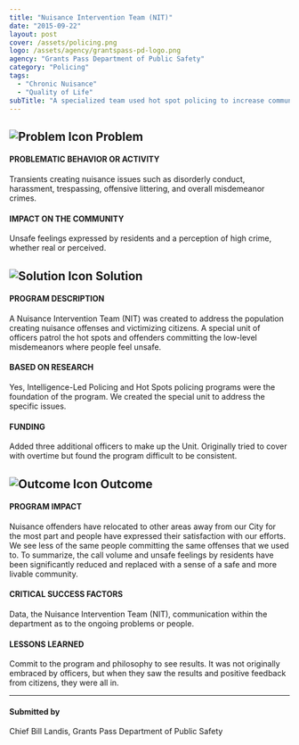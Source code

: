 ```yaml
---
title: "Nuisance Intervention Team (NIT)"
date: "2015-09-22"
layout: post
cover: /assets/policing.png
logo: /assets/agency/grantspass-pd-logo.png
agency: "Grants Pass Department of Public Safety"
category: "Policing"
tags:
  - "Chronic Nuisance"
  - "Quality of Life"
subTitle: "A specialized team used hot spot policing to increase community safety and livability."
---
```


## ![Problem Icon](https://github.com/google/material-design-icons/raw/master/alert/1x_web/ic_error_outline_black_48dp.png "Problem") Problem

#### PROBLEMATIC BEHAVIOR OR ACTIVITY

Transients creating nuisance issues such as disorderly conduct, harassment, trespassing, offensive littering, and overall misdemeanor crimes.

#### IMPACT ON THE COMMUNITY

Unsafe feelings expressed by residents and a perception of high crime, whether real or perceived.

## ![Solution Icon](https://github.com/google/material-design-icons/raw/master/action/1x_web/ic_lightbulb_outline_black_48dp.png "Solution") Solution

#### PROGRAM DESCRIPTION

A Nuisance Intervention Team (NIT) was created to address the population creating nuisance offenses and victimizing citizens. A special unit of officers patrol the hot spots and offenders committing the low-level misdemeanors where people feel unsafe.

#### BASED ON RESEARCH

Yes, Intelligence-Led Policing and Hot Spots policing programs were the foundation of the program. We created the special unit to address the specific issues.

#### FUNDING

Added three additional officers to make up the Unit. Originally tried to cover with overtime but found the program difficult to be consistent.

## ![Outcome Icon](https://github.com/google/material-design-icons/raw/master/action/1x_web/ic_view_list_black_48dp.png "Outcome") Outcome

#### PROGRAM IMPACT

Nuisance offenders have relocated to other areas away from our City for the most part and people have expressed their satisfaction with our efforts. We see less of the same people committing the same offenses that we used to. To summarize, the call volume and unsafe feelings by residents have been significantly reduced and replaced with a sense of a safe and more livable community.

#### CRITICAL SUCCESS FACTORS

Data, the Nuisance Intervention Team (NIT), communication within the department as to the ongoing problems or people.

#### LESSONS LEARNED

Commit to the program and philosophy to see results. It was not originally embraced by officers, but when they saw the results and positive feedback from citizens, they were all in.

---

#### Submitted by
Chief Bill Landis, Grants Pass Department of Public Safety
